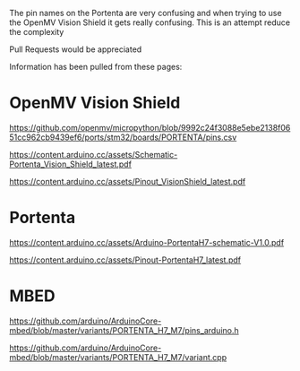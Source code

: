 The pin names on the Portenta are very confusing and when trying to use the OpenMV Vision Shield it gets really confusing. This is an attempt reduce the complexity

Pull Requests would be appreciated


Information has been pulled from these pages:


# OpenMV Vision Shield

https://github.com/openmv/micropython/blob/9992c24f3088e5ebe2138f0651cc962cb9439ef6/ports/stm32/boards/PORTENTA/pins.csv

https://content.arduino.cc/assets/Schematic-Portenta_Vision_Shield_latest.pdf

https://content.arduino.cc/assets/Pinout_VisionShield_latest.pdf




# Portenta

https://content.arduino.cc/assets/Arduino-PortentaH7-schematic-V1.0.pdf

https://content.arduino.cc/assets/Pinout-PortentaH7_latest.pdf

# MBED

https://github.com/arduino/ArduinoCore-mbed/blob/master/variants/PORTENTA_H7_M7/pins_arduino.h

https://github.com/arduino/ArduinoCore-mbed/blob/master/variants/PORTENTA_H7_M7/variant.cpp

